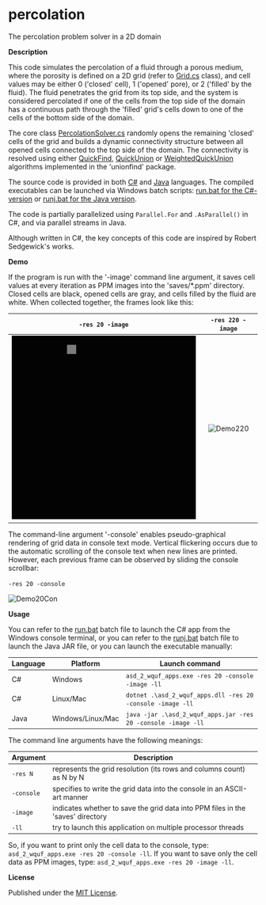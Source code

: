 # percolation
The percolation problem solver in a 2D domain

**Description**

This code simulates the percolation of a fluid through a porous medium, where the porosity is defined on a 2D grid (refer to [Grid.cs](./cs/asd_2_wquf_apps/src/percolation/Grid.cs) class), and cell values may be either 0 ('closed' cell), 1 ('opened' pore), or 2 ('filled' by the fluid). The fluid penetrates the grid from its top side, and the system is considered percolated if one of the cells from the top side of the domain has a continuous path through the 'filled' grid's cells down to one of the cells of the bottom side of the domain.

The core class [PercolationSolver.cs](./cs/asd_2_wquf_apps/src/percolation/PercolationSolver.cs) randomly opens the remaining 'closed' cells of the grid and builds a dynamic connectivity structure between all opened cells connected to the top side of the domain. The connectivity is resolved using either [QuickFind](./cs/asd_2_wquf_apps/src/unionfind/UnionFind.cs), [QuickUnion](./cs/asd_2_wquf_apps/src/unionfind/UnionFindQU.cs) or [WeightedQuickUnion](./cs/asd_2_wquf_apps/src/unionfind/UnionFindQUWeighted.cs) algorithms implemented in the 'unionfind' package.

The source code is provided in both [C#](./cs/) and [Java](./java/) languages.
The compiled executables can be launched via Windows batch scripts: [run.bat for the C#-version](./cs/asd_2_wquf_apps/run.bat) or [runj.bat for the Java version](./java/asd_2_wquf_apps/runj.bat).

The code is partially parallelized using `Parallel.For` and `.AsParallel()` in C#, and via parallel streams in Java.

Although written in C#, the key concepts of this code are inspired by Robert Sedgewick's works.

**Demo**

If the program is run with the '-image' command line argument, it saves cell values at every iteration as PPM images into the 'saves/*.ppm' directory. 
Closed cells are black, opened cells are gray, and cells filled by the fluid are white.
When collected together, the frames look like this:

| `-res 20 -image` | `-res 220 -image` |
| :-------------: | :-------------:|
| ![Demo20](./4readme/percolation_20.gif) | ![Demo220](./4readme/percolation_220.gif) |

The command-line argument '-console' enables pseudo-graphical rendering of grid data in console text mode. Vertical flickering occurs due to the automatic scrolling of the console text when new lines are printed. However, each previous frame can be observed by sliding the console scrollbar:

`-res 20 -console`

![Demo20Con](./4readme/percolation_20_console.gif)

**Usage**

You can refer to the [run.bat](./cs/asd_2_wquf_apps/run.bat) batch file to launch the C# app from the Windows console terminal, or you can refer to the [runj.bat](./java/asd_2_wquf_apps/runj.bat) batch file to launch the Java JAR file, or you can launch the executable manually:

| Language | Platform | Launch command 
| -------- | ------- | ------- |
| C# | Windows | `asd_2_wquf_apps.exe -res 20 -console -image -ll` |
| C# | Linux/Mac | `dotnet .\asd_2_wquf_apps.dll -res 20 -console -image -ll` |
| Java | Windows/Linux/Mac | `java -jar .\asd_2_wquf_apps.jar -res 20 -console -image -ll` |
 
The command line arguments have the following meanings:

| Argument | Description |
| -------- | ------- |
| `-res N` | represents the grid resolution (its rows and columns count) as N by N |
| `-console` | specifies to write the grid data into the console in an ASCII-art manner |
| `-image` | indicates whether to save the grid data into PPM files in the 'saves' directory |
| `-ll` | try to launch this application on multiple processor threads |

So, if you want to print only the cell data to the console, type:
`asd_2_wquf_apps.exe -res 20 -console -ll`.
 If you want to save only the cell data as PPM images, type:
`asd_2_wquf_apps.exe -res 20 -image -ll`.

**License**

Published under the [MIT License](LICENSE).
